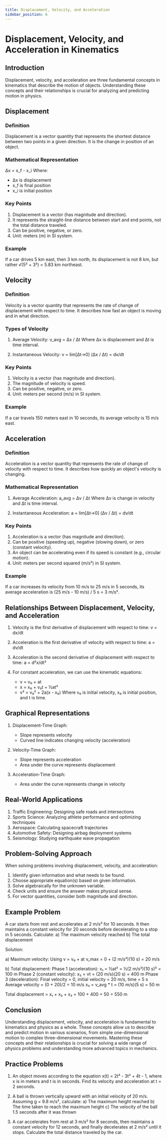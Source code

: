 ```yaml
---
title: Displacement, Velocity, and Acceleration
sidebar_position: 6
---
```

# Displacement, Velocity, and Acceleration in Kinematics

## Introduction

Displacement, velocity, and acceleration are three fundamental concepts in kinematics that describe the motion of objects. Understanding these concepts and their relationships is crucial for analyzing and predicting motion in physics.

## Displacement

### Definition
Displacement is a vector quantity that represents the shortest distance between two points in a given direction. It is the change in position of an object.

### Mathematical Representation
Δx = x_f - x_i
Where:
- Δx is displacement
- x_f is final position
- x_i is initial position

### Key Points
1. Displacement is a vector (has magnitude and direction).
2. It represents the straight-line distance between start and end points, not the total distance traveled.
3. Can be positive, negative, or zero.
4. Unit: meters (m) in SI system.

### Example
If a car drives 5 km east, then 3 km north, its displacement is not 8 km, but rather √(5² + 3²) = 5.83 km northeast.

## Velocity

### Definition
Velocity is a vector quantity that represents the rate of change of displacement with respect to time. It describes how fast an object is moving and in what direction.

### Types of Velocity
1. Average Velocity:
   v_avg = Δx / Δt
   Where Δx is displacement and Δt is time interval.

2. Instantaneous Velocity:
   v = lim[Δt→0] (Δx / Δt) = dx/dt

### Key Points
1. Velocity is a vector (has magnitude and direction).
2. The magnitude of velocity is speed.
3. Can be positive, negative, or zero.
4. Unit: meters per second (m/s) in SI system.

### Example
If a car travels 150 meters east in 10 seconds, its average velocity is 15 m/s east.

## Acceleration

### Definition
Acceleration is a vector quantity that represents the rate of change of velocity with respect to time. It describes how quickly an object's velocity is changing.

### Mathematical Representation
1. Average Acceleration:
   a_avg = Δv / Δt
   Where Δv is change in velocity and Δt is time interval.

2. Instantaneous Acceleration:
   a = lim[Δt→0] (Δv / Δt) = dv/dt

### Key Points
1. Acceleration is a vector (has magnitude and direction).
2. Can be positive (speeding up), negative (slowing down), or zero (constant velocity).
3. An object can be accelerating even if its speed is constant (e.g., circular motion).
4. Unit: meters per second squared (m/s²) in SI system.

### Example
If a car increases its velocity from 10 m/s to 25 m/s in 5 seconds, its average acceleration is (25 m/s - 10 m/s) / 5 s = 3 m/s².

## Relationships Between Displacement, Velocity, and Acceleration

1. Velocity is the first derivative of displacement with respect to time:
   v = dx/dt

2. Acceleration is the first derivative of velocity with respect to time:
   a = dv/dt

3. Acceleration is the second derivative of displacement with respect to time:
   a = d²x/dt²

4. For constant acceleration, we can use the kinematic equations:
    - v = v₀ + at
    - x = x₀ + v₀t + ½at²
    - v² = v₀² + 2a(x - x₀)
      Where v₀ is initial velocity, x₀ is initial position, and t is time.

## Graphical Representations

1. Displacement-Time Graph:
    - Slope represents velocity
    - Curved line indicates changing velocity (acceleration)

2. Velocity-Time Graph:
    - Slope represents acceleration
    - Area under the curve represents displacement

3. Acceleration-Time Graph:
    - Area under the curve represents change in velocity

## Real-World Applications

1. Traffic Engineering: Designing safe roads and intersections
2. Sports Science: Analyzing athlete performance and optimizing techniques
3. Aerospace: Calculating spacecraft trajectories
4. Automotive Safety: Designing airbag deployment systems
5. Seismology: Studying earthquake wave propagation

## Problem-Solving Approach

When solving problems involving displacement, velocity, and acceleration:

1. Identify given information and what needs to be found.
2. Choose appropriate equation(s) based on given information.
3. Solve algebraically for the unknown variable.
4. Check units and ensure the answer makes physical sense.
5. For vector quantities, consider both magnitude and direction.

## Example Problem

A car starts from rest and accelerates at 2 m/s² for 10 seconds. It then maintains a constant velocity for 20 seconds before decelerating to a stop in 5 seconds. Calculate:
a) The maximum velocity reached
b) The total displacement

Solution:

a) Maximum velocity:
Using v = v₀ + at
v_max = 0 + (2 m/s²)(10 s) = 20 m/s

b) Total displacement:
Phase 1 (acceleration): x₁ = ½at² = ½(2 m/s²)(10 s)² = 100 m
Phase 2 (constant velocity): x₂ = vt = (20 m/s)(20 s) = 400 m
Phase 3 (deceleration):
Final velocity = 0, initial velocity = 20 m/s, time = 5 s
Average velocity = (0 + 20)/2 = 10 m/s
x₃ = v_avg * t = (10 m/s)(5 s) = 50 m

Total displacement = x₁ + x₂ + x₃ = 100 + 400 + 50 = 550 m

## Conclusion

Understanding displacement, velocity, and acceleration is fundamental to kinematics and physics as a whole. These concepts allow us to describe and predict motion in various scenarios, from simple one-dimensional motion to complex three-dimensional movements. Mastering these concepts and their relationships is crucial for solving a wide range of physics problems and understanding more advanced topics in mechanics.

## Practice Problems

1. An object moves according to the equation x(t) = 2t³ - 3t² + 4t - 1, where x is in meters and t is in seconds. Find its velocity and acceleration at t = 2 seconds.

2. A ball is thrown vertically upward with an initial velocity of 20 m/s. Assuming g = 9.8 m/s², calculate:
   a) The maximum height reached
   b) The time taken to reach the maximum height
   c) The velocity of the ball 1.5 seconds after it was thrown

3. A car accelerates from rest at 3 m/s² for 8 seconds, then maintains a constant velocity for 12 seconds, and finally decelerates at 2 m/s² until it stops. Calculate the total distance traveled by the car.

